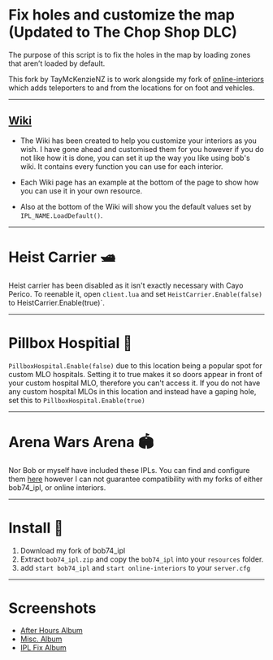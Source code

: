 # Fix holes and customize the map (Updated to The Chop Shop DLC)

The purpose of this script is to fix the holes in the map by loading zones that aren’t loaded by default.

This fork by TayMcKenzieNZ is to work alongside my fork of [online-interiors](https://github.com/TayMcKenzieNZ/online-interiors) which adds teleporters to and from the locations for on foot and vehicles.

-------------------

## [Wiki](https://github.com/Bob74/bob74_ipl/wiki)
- The Wiki has been created to help you customize your interiors as you wish. I have gone ahead and customised them for you however if you do not like how it is done, you can set it up the way you like using bob's wiki. It contains every function you can use for each interior.

- Each Wiki page has an example at the bottom of the page to show how you can use it in your own resource.

- Also at the bottom of the Wiki will show you the default values set by `IPL_NAME.LoadDefault()`.

------------------

# Heist Carrier 🛥️

Heist carrier has been disabled as it isn't exactly necessary with Cayo Perico. To reenable it, open `client.lua` and set `HeistCarrier.Enable(false)` to HeistCarrier.Enable(true)`.

------------------

# Pillbox Hospitial 🏥

`PillboxHospital.Enable(false)` due to this location being a popular spot for custom MLO hospitals. Setting it to true makes it so doors appear in front of your custom hospital MLO, therefore you can't access it. If you do not have any custom hospital MLOs in this location and instead have a gaping hole, set this to `PillboxHospital.Enable(true)`

------------------

# Arena Wars Arena 🏟️

Nor Bob or myself have included these IPLs. You can find and configure them [here](https://github.com/Starystars67/Titch2000_Arena) however I can not guarantee compatibility with my forks of either bob74_ipl, or online interiors.



------------------

# Install 💾

1. Download my fork of bob74_ipl
2. Extract `bob74_ipl.zip` and copy the `bob74_ipl` into your `resources` folder.
3. add `start bob74_ipl` and `start online-interiors` to your `server.cfg`

------------------

# Screenshots
- [After Hours Album](https://imgur.com/a/Qg96l0D)
- [Misc. Album](https://imgur.com/a/cs9Ip4d)
- [IPL Fix Album](https://imgur.com/a/1Sfl4)
